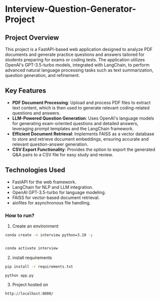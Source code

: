 # Interview-Question-Generator-Project

## Project Overview

This project is a FastAPI-based web application designed to analyze PDF documents and generate practice questions and answers tailored for students preparing for exams or coding tests. The application utilizes OpenAI's GPT-3.5-turbo models, integrated with LangChain, to perform advanced natural language processing tasks such as text summarization, question generation, and refinement.


## Key Features

- **PDF Document Processing**: Upload and process PDF files to extract text content, which is then used to generate relevant coding-related questions and answers.
- **LLM-Powered Question Generation**: Uses OpenAI's language models for generating exam-oriented questions and detailed answers, leveraging prompt templates and the LangChain framework.
- **Efficient Document Retrieval**: Implements FAISS as a vector database to store and retrieve document embeddings, ensuring accurate and relevant question-answer generation.
- **CSV Export Functionality**: Provides the option to export the generated Q&A pairs to a CSV file for easy study and review.



## Technologies Used

- FastAPI for the web framework.
- LangChain for NLP and LLM integration.
- OpenAI GPT-3.5-turbo for language modeling.
- FAISS for vector-based document retrieval.
- aiofiles for asynchronous file handling.





### How to run?

1. Create an environment

```bash
conda create -n interview python=3.10 -y


conda activate interview

```

2. install requirements

```bash
pip install -r requirements.txt
```


```bash
python app.py
```

3. Project hosted on

```bash
http://localhost:8080/
```


